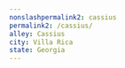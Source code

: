 ```yaml
---
﻿nonslashpermalink2: cassius
permalink2: /cassius/
alley: Cassius
city: Villa Rica
state: Georgia
---
```

